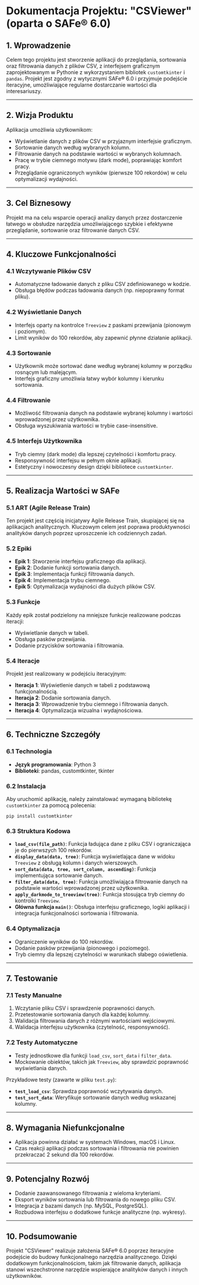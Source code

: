 # Dokumentacja Projektu: "CSViewer" (oparta o SAFe® 6.0)

## 1. Wprowadzenie
Celem tego projektu jest stworzenie aplikacji do przeglądania, sortowania oraz filtrowania danych z plików CSV, z interfejsem graficznym zaprojektowanym w Pythonie z wykorzystaniem bibliotek `customtkinter` i `pandas`. Projekt jest zgodny z wytycznymi SAFe® 6.0 i przyjmuje podejście iteracyjne, umożliwiające regularne dostarczanie wartości dla interesariuszy.

---

## 2. Wizja Produktu

Aplikacja umożliwia użytkownikom:

- Wyświetlanie danych z plików CSV w przyjaznym interfejsie graficznym.
- Sortowanie danych według wybranych kolumn.
- Filtrowanie danych na podstawie wartości w wybranych kolumnach.
- Pracę w trybie ciemnego motywu (dark mode), poprawiając komfort pracy.
- Przeglądanie ograniczonych wyników (pierwsze 100 rekordów) w celu optymalizacji wydajności.

---

## 3. Cel Biznesowy

Projekt ma na celu wsparcie operacji analizy danych przez dostarczenie łatwego w obsłudze narzędzia umożliwiającego szybkie i efektywne przeglądanie, sortowanie oraz filtrowanie danych CSV.

---

## 4. Kluczowe Funkcjonalności

### 4.1 Wczytywanie Plików CSV

- Automatyczne ładowanie danych z pliku CSV zdefiniowanego w kodzie.
- Obsługa błędów podczas ładowania danych (np. niepoprawny format pliku).

### 4.2 Wyświetlanie Danych

- Interfejs oparty na kontrolce `Treeview` z paskami przewijania (pionowym i poziomym).
- Limit wyników do 100 rekordów, aby zapewnić płynne działanie aplikacji.

### 4.3 Sortowanie

- Użytkownik może sortować dane według wybranej kolumny w porządku rosnącym lub malejącym.
- Interfejs graficzny umożliwia łatwy wybór kolumny i kierunku sortowania.

### 4.4 Filtrowanie

- Możliwość filtrowania danych na podstawie wybranej kolumny i wartości wprowadzonej przez użytkownika.
- Obsługa wyszukiwania wartości w trybie case-insensitive.

### 4.5 Interfejs Użytkownika

- Tryb ciemny (dark mode) dla lepszej czytelności i komfortu pracy.
- Responsywność interfejsu w pełnym oknie aplikacji.
- Estetyczny i nowoczesny design dzięki bibliotece `customtkinter`.

---

## 5. Realizacja Wartości w SAFe

### 5.1 ART (Agile Release Train)

Ten projekt jest częścią inicjatywy Agile Release Train, skupiającej się na aplikacjach analitycznych. Kluczowym celem jest poprawa produktywności analityków danych poprzez uproszczenie ich codziennych zadań.

### 5.2 Epiki

- **Epik 1**: Stworzenie interfejsu graficznego dla aplikacji.
- **Epik 2**: Dodanie funkcji sortowania danych.
- **Epik 3**: Implementacja funkcji filtrowania danych.
- **Epik 4**: Implementacja trybu ciemnego.
- **Epik 5**: Optymalizacja wydajności dla dużych plików CSV.

### 5.3 Funkcje

Każdy epik został podzielony na mniejsze funkcje realizowane podczas iteracji:

- Wyświetlanie danych w tabeli.
- Obsługa pasków przewijania.
- Dodanie przycisków sortowania i filtrowania.

### 5.4 Iteracje

Projekt jest realizowany w podejściu iteracyjnym:

- **Iteracja 1**: Wyświetlenie danych w tabeli z podstawową funkcjonalnością.
- **Iteracja 2**: Dodanie sortowania danych.
- **Iteracja 3**: Wprowadzenie trybu ciemnego i filtrowania danych.
- **Iteracja 4**: Optymalizacja wizualna i wydajnościowa.

---

## 6. Techniczne Szczegóły

### 6.1 Technologia

- **Język programowania**: Python 3
- **Biblioteki**: pandas, customtkinter, tkinter

### 6.2 Instalacja

Aby uruchomić aplikację, należy zainstalować wymaganą bibliotekę `customtkinter` za pomocą polecenia:

```
pip install customtkinter
```

### 6.3 Struktura Kodowa

- **`load_csv(file_path)`**: Funkcja ładująca dane z pliku CSV i ograniczająca je do pierwszych 100 rekordów.
- **`display_data(data, tree)`**: Funkcja wyświetlająca dane w widoku `Treeview` z obsługą kolumn i danych wierszowych.
- **`sort_data(data, tree, sort_column, ascending)`**: Funkcja implementująca sortowanie danych.
- **`filter_data(data, tree)`**: Funkcja umożliwiająca filtrowanie danych na podstawie wartości wprowadzonej przez użytkownika.
- **`apply_darkmode_to_treeview(tree)`**: Funkcja stosująca tryb ciemny do kontrolki `Treeview`.
- **Główna funkcja `main()`**: Obsługa interfejsu graficznego, logiki aplikacji i integracja funkcjonalności sortowania i filtrowania.

### 6.4 Optymalizacja

- Ograniczenie wyników do 100 rekordów.
- Dodanie pasków przewijania (pionowego i poziomego).
- Tryb ciemny dla lepszej czytelności w warunkach słabego oświetlenia.

---

## 7. Testowanie

### 7.1 Testy Manualne

1. Wczytanie pliku CSV i sprawdzenie poprawności danych.
2. Przetestowanie sortowania danych dla każdej kolumny.
3. Walidacja filtrowania danych z różnymi wartościami wejściowymi.
4. Walidacja interfejsu użytkownika (czytelność, responsywność).

### 7.2 Testy Automatyczne

- Testy jednostkowe dla funkcji `load_csv`, `sort_data` i `filter_data`.
- Mockowanie obiektów, takich jak `Treeview`, aby sprawdzić poprawność wyświetlania danych.

Przykładowe testy (zawarte w pliku `test.py`):

- **`test_load_csv`**: Sprawdza poprawność wczytywania danych.
- **`test_sort_data`**: Weryfikuje sortowanie danych według wskazanej kolumny.

---

## 8. Wymagania Niefunkcjonalne

- Aplikacja powinna działać w systemach Windows, macOS i Linux.
- Czas reakcji aplikacji podczas sortowania i filtrowania nie powinien przekraczać 2 sekund dla 100 rekordów.

---

## 9. Potencjalny Rozwój

- Dodanie zaawansowanego filtrowania z wieloma kryteriami.
- Eksport wyników sortowania lub filtrowania do nowego pliku CSV.
- Integracja z bazami danych (np. MySQL, PostgreSQL).
- Rozbudowa interfejsu o dodatkowe funkcje analityczne (np. wykresy).

---

## 10. Podsumowanie

Projekt "CSViewer" realizuje założenia SAFe® 6.0 poprzez iteracyjne podejście do budowy funkcjonalnego narzędzia analitycznego. Dzięki dodatkowym funkcjonalnościom, takim jak filtrowanie danych, aplikacja stanowi wszechstronne narzędzie wspierające analityków danych i innych użytkowników.

